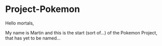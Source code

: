 # Project-Pokemon

Hello mortals,

My name is Martin and this is the start (sort of...) of the Pokemon Project, that has yet to be named...
